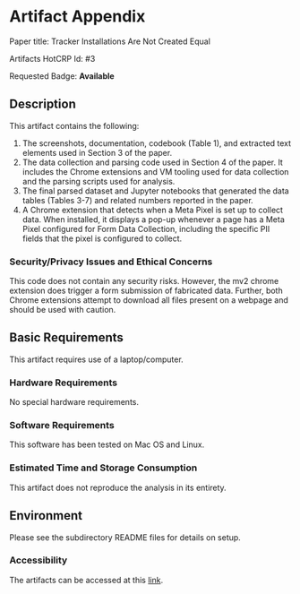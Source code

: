 # Artifact Appendix

Paper title: Tracker Installations Are Not Created Equal

Artifacts HotCRP Id: #3

Requested Badge: **Available**

## Description
This artifact contains the following:
1. The screenshots, documentation, codebook (Table 1), and extracted text elements used in Section 3 of the paper.
2. The data collection and parsing code used in Section 4 of the paper. It includes the Chrome extensions and VM tooling used for data collection and the parsing scripts used for analysis.
3. The final parsed dataset and Jupyter notebooks that generated the data tables (Tables 3-7) and related numbers reported in the paper.
4. A Chrome extension that detects when a Meta Pixel is set up to collect data. When installed, it displays a pop-up whenever a page has a Meta Pixel configured for Form Data Collection, including the specific PII fields that the pixel is configured to collect.

### Security/Privacy Issues and Ethical Concerns
This code does not contain any security risks. However, the mv2 chrome extension does trigger a form submission of fabricated data. Further, both Chrome extensions attempt to download all files present on a webpage and should be used with caution.

## Basic Requirements 
This artifact requires use of a laptop/computer.

### Hardware Requirements
No special hardware requirements.

### Software Requirements
This software has been tested on Mac OS and Linux.

### Estimated Time and Storage Consumption
This artifact does not reproduce the analysis in its entirety. 

## Environment 
Please see the subdirectory README files for details on setup.

### Accessibility
The artifacts can be accessed at this [link](https://github.com/CybersecurityForDemocracy/trackers-not-equal).
